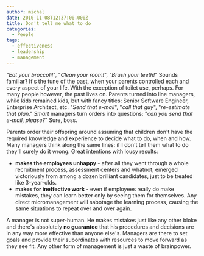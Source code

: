 ```yaml
---
author: michal
date: 2010-11-08T12:37:00.000Z
title: Don't tell me what to do
categories:
  - People
tags:
  - effectiveness
  - leadership
  - management
---
```


"_Eat your broccoli!_", "_Clean your room!_", "_Brush your teeth!_" Sounds familiar? It's the tune of the past, when your parents controlled each and every aspect of your life. With the exception of toilet use, perhaps. For many people however, the past lives on. Parents turned into line managers, while kids remained kids, but with fancy titles: Senior Software Engineer, Enterprise Architect, etc. "_Send that e-mail_", "_call that guy_", "_re-estimate that plan_." _Smart_ managers turn orders into questions: "_can you send that e-mail, please?_" Sure, boss.

<!--more-->

Parents order their offspring around assuming that children don't have the required knowledge and experience to decide what to do, when and how. Many managers think along the same lines: if I don't tell them what to do they'll surely do it wrong. Great intentions with lousy results:

- __makes the employees unhappy__ - after all they went through a whole recruitment process, assessment centers and whatnot, emerged victoriously from among a dozen brilliant candidates, just to be treated like 3-year-olds.
- __makes for ineffective work__ - even if employees really do make mistakes, they can learn better only by seeing them for themselves. Any direct micromanagement will sabotage the learning process, causing the same situations to repeat over and over again.

A manager is not super-human. He makes mistakes just like any other bloke and there's absolutely __no guarantee__ that his procedures and decisions are in any way more effective than anyone else's. Managers are there to set goals and provide their subordinates with resources to move forward as they see fit. Any other form of management is just a waste of brainpower.
